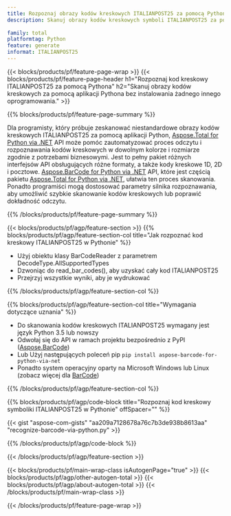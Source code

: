 ```yaml
---
title: Rozpoznaj obrazy kodów kreskowych ITALIANPOST25 za pomocą Pythona
description: Skanuj obrazy kodów kreskowych symboli ITALIANPOST25 za pomocą aplikacji Pythona bez użycia innego oprogramowania. 
 
family: total
platformtag: Python
feature: generate
informat: ITALIANPOST25
---
```

{{< blocks/products/pf/feature-page-wrap >}}
{{< blocks/products/pf/feature-page-header h1="Rozpoznaj kod kreskowy ITALIANPOST25 za pomocą Pythona" h2="Skanuj obrazy kodów kreskowych za pomocą aplikacji Pythona bez instalowania żadnego innego oprogramowania." >}}

{{% blocks/products/pf/feature-page-summary %}}

Dla programisty, który próbuje zeskanować niestandardowe obrazy kodów kreskowych ITALIANPOST25 za pomocą aplikacji Python, [Aspose.Total for Python via .NET](https://products.aspose.com/total/python-net/) API może pomóc zautomatyzować proces odczytu i rozpoznawania kodów kreskowych w dowolnym kolorze i rozmiarze zgodnie z potrzebami biznesowymi. Jest to pełny pakiet różnych interfejsów API obsługujących różne formaty, a także kody kreskowe 1D, 2D i pocztowe. [Aspose.BarCode for Python via .NET](https://products.aspose.com/barcode/python-net/) API, które jest częścią pakietu [Aspose.Total for Python via .NET](https://products.aspose.com/total/python-net/), ułatwia ten proces skanowania. Ponadto programiści mogą dostosować parametry silnika rozpoznawania, aby umożliwić szybkie skanowanie kodów kreskowych lub poprawić dokładność odczytu.

{{% /blocks/products/pf/feature-page-summary %}}

{{< blocks/products/pf/agp/feature-section >}}
{{% blocks/products/pf/agp/feature-section-col title="Jak rozpoznać kod kreskowy ITALIANPOST25 w Pythonie" %}}

- Użyj obiektu klasy BarCodeReader z parametrem DecodeType.AllSupportedTypes
- Dzwoniąc do read_bar_codes(), aby uzyskać cały kod ITALIANPOST25
- Przejrzyj wszystkie wyniki, aby je wydrukować

{{% /blocks/products/pf/agp/feature-section-col %}}

{{% blocks/products/pf/agp/feature-section-col title="Wymagania dotyczące uznania" %}}

- Do skanowania kodów kreskowych ITALIANPOST25 wymagany jest język Python 3.5 lub nowszy
- Odwołaj się do API w ramach projektu bezpośrednio z PyPI ([Aspose.BarCode](https://pypi.org/project/aspose-barcode-for-python-via-net/)) 
- Lub Użyj następujących poleceń pip ```pip install aspose-barcode-for-python-via-net``` 
- Ponadto system operacyjny oparty na Microsoft Windows lub Linux (zobacz więcej dla [BarCode](https://docs.aspose.com/barcode/python-net/system-requirements/)) 

{{% /blocks/products/pf/agp/feature-section-col %}}

{{% blocks/products/pf/agp/code-block title="Rozpoznaj kod kreskowy symboliki ITALIANPOST25 w Pythonie" offSpacer="" %}}

{{< gist "aspose-com-gists" "aa209a7128678a76c7b3de938b8613aa" "recognize-barcode-via-python.py" >}}

{{% /blocks/products/pf/agp/code-block %}}

{{< /blocks/products/pf/agp/feature-section >}}

{{< blocks/products/pf/main-wrap-class isAutogenPage="true" >}}
{{< blocks/products/pf/agp/other-autogen-total >}}
{{< blocks/products/pf/agp/about-autogen-total >}}
{{< /blocks/products/pf/main-wrap-class >}}

{{< /blocks/products/pf/feature-page-wrap >}}